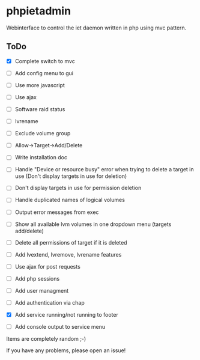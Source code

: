 # phpietadmin
Webinterface to control the iet daemon written in php using mvc pattern.

## ToDo
- [x] Complete switch to mvc
- [ ] Add config menu to gui
- [ ] Use more javascript
- [ ] Use ajax
- [ ] Software raid status
- [ ] lvrename
- [ ] Exclude volume group
- [ ] Allow->Target->Add/Delete
- [ ] Write installation doc
- [ ] Handle "Device or resource busy" error when trying to delete a target in use (Don't display targets in use for deletion)
- [ ] Don't display targets in use for permission deletion
- [ ] Handle duplicated names of logical volumes
- [ ] Output error messages from exec
- [ ] Show all available lvm volumes in one dropdown menu (targets add/delete)
- [ ] Delete all permissions of target if it is deleted
- [ ] Add lvextend, lvremove, lvrename features
- [ ] Use ajax for post requests
- [ ] Add php sessions
- [ ] Add user managment
- [ ] Add authentication via chap
- [x] Add service running/not running to footer
- [ ] Add console output to service menu


Items are completely random ;-)

If you have any problems, please open an issue!